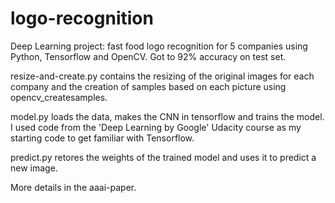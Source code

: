 # logo-recognition
Deep Learning project: fast food logo recognition for 5 companies using Python, Tensorflow and OpenCV. Got to 92% accuracy on test set.

resize-and-create.py contains the resizing of the original images for each company and the creation of samples based on each picture using opencv_createsamples.

model.py loads the data, makes the CNN in tensorflow and trains the model. I used code from the 'Deep Learning by Google' Udacity course as my starting code to get familiar with Tensorflow.

predict.py retores the weights of the trained model and uses it to predict a new image.

More details in the aaai-paper.

